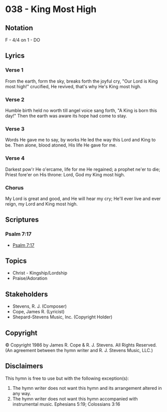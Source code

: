# 038 - King Most High

## Notation

F - 4/4 on 1 - DO

## Lyrics

### Verse 1

From the earth, form the sky, breaks forth the joyful cry, "Our Lord is King most high!" crucified, He revived, that's why He's King most high.

### Verse 2

Humble birth held no worth till angel voice sang forth, "A King is born this day!" Then the earth was aware its hope had come to stay.

### Verse 3

Words He gave me to say, by works He led the way this Lord and King to be. Then alone, blood atoned, His life He gave for me.

### Verse 4

Darkest pow'r He o'ercame, life for me He regained; a prophet ne'er to die; Priest fore'er on His throne: Lord, God my King most high.

### Chorus

My Lord is great and good, and He will hear my cry; He'll ever live and ever reign, my Lord and King most high.


## Scriptures

### Psalm 7:17

- [Psalm 7:17](https://www.biblegateway.com/passage/?search=Psalm%207%3A17)


## Topics

- Christ - Kingship/Lordship
- Praise/Adoration

## Stakeholders

- Stevens, R. J. (Composer)
- Cope, James R. (Lyricist)
- Shepard-Stevens Music, Inc. (Copyright Holder)

## Copyright

© Copyright 1986 by James R. Cope & R. J. Stevens. All Rights Reserved.
(An agreement between the hymn writer and R. J. Stevens Music, LLC.)

## Disclaimers

This hymn is free to use but with the following exception(s):
1. The hymn writer does not want this hymn and its arrangement altered in any way.
2. The hymn writer does not want this hymn accompanied with instrumental music.
Ephesians 5:19; Colossians 3:16

